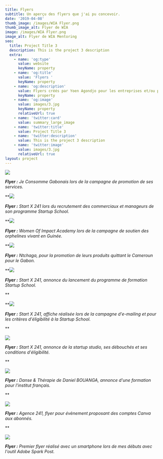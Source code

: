 ```yaml
---
title: Flyers
subtitle: Un aperçu des flyers que j'ai pu concevoir.
date: '2019-04-08'
thumb_image: /images/WIA Flyer.png
thumb_image_alt: Flyer de WIA
image: /images/WIA Flyer.png
image_alt: Flyer de WIA Mentoring
seo:
  title: Project Title 3
  description: This is the project 3 description
  extra:
    - name: 'og:type'
      value: website
      keyName: property
    - name: 'og:title'
      value: 'Flyers '
      keyName: property
    - name: 'og:description'
      value: Flyers créés par Yoen Agondjo pour les entreprises et/ou particuliers.
      keyName: property
    - name: 'og:image'
      value: images/3.jpg
      keyName: property
      relativeUrl: true
    - name: 'twitter:card'
      value: summary_large_image
    - name: 'twitter:title'
      value: Project Title 3
    - name: 'twitter:description'
      value: This is the project 3 description
    - name: 'twitter:image'
      value: images/3.jpg
      relativeUrl: true
layout: project
---
```

![](/images/JCG%20-%20Banner.png)

***Flyer :** Je Consomme Gabonais lors de la campagne de promotion de ses services.*

\*\*![](/images/Start%20X%20241%20-%20Instagram.png)

***Flyer :** Start X 241 lors du recrutement des commerciaux et manageurs de son programme Startup School.*

\*\*![](/images/WIA%20-%20Flyer%20Campaign-c86a38b0.png)

***Flyer :** Women Of Impact Academy lors de la campagne de soutien des orphelines vivant en Guinée.*

\*\*![](/images/Adobe_Post\_20210622\_1937410.9572491456551985.png)

***Flyer :** Ntchaga, pour la promotion de leurs produits quittant le Cameroun pour le Gabon.*

\*\*![](/images/Start%20X%20241%20-%20Facebook.png)

***Flyer :** Start X 241, annonce du lancement du programme de formation Startup School.*

\*\*

\*\*![](/images/Start%20X%20241%20-%20Compagen%20e-Mailing.png)

***Flyer :** Start X 241, affiche réalisée lors de la campagne d'e-mailing et pour les critères d'éligibilité à la Startup School.*

\*\*

![](/images/1186-ai.png)

***Flyer :** Start X 241, annonce de la startup studio, ses débouchés et ses conditions d'éligibilité.*

\*\*

![](/images/Daniel%20Makaya%20-%20Flyer.jpg)

***Flyer :** Danse & Thérapie de Daniel BOUANGA, annonce d'une formation pour l'institut français.*

\*\*

![](/images/Agence%20241%20-%20Pack%20Attack.png)

***Flyer :** Agence 241, flyer pour évènement proposant des comptes Canva aux abonnés.*

\*\*

![](/images/Formation-%20Spark%20Post.png)

***Flyer :** Premier flyer réalisé avec un smartphone lors de mes débuts avec l'outil Adobe Spark Post.*

